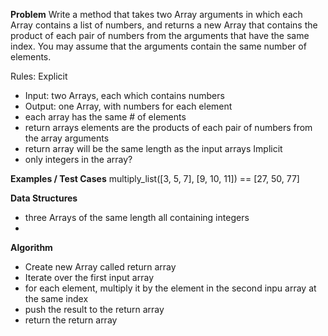 **Problem**
Write a method that takes two Array arguments in which each Array contains a list of numbers, 
and returns a new Array that contains the product of each pair of numbers from the arguments that have the same index. 
You may assume that the arguments contain the same number of elements.

Rules:
Explicit
  - Input: two Arrays, each which contains numbers
  - Output: one Array, with numbers for each element
  - each array has the same # of elements
  - return arrays elements are the products of each pair of numbers from the array arguments
  - return array will be the same length as the input arrays
Implicit
  - only integers in the array?

**Examples / Test Cases**
multiply_list([3, 5, 7], [9, 10, 11]) == [27, 50, 77]


**Data Structures**
- three Arrays of the same length all containing integers
- 

**Algorithm**
- Create new Array called return array
- Iterate over the first input array
- for each element, multiply it by the element in the second inpu array at the same index
- push the result to the return array
- return the return array